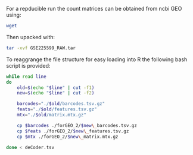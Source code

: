 For a repducible run the count matrices can be obtained from ncbi GEO using:

```sh
wget
```
Then upacked with:
```sh
tar -xvf GSE225599_RAW.tar
```

To reaggrange the file structure for easy loading into R the following bash script is provided:
```sh
while read line
do
    old=$(echo "$line" | cut -f1)
    new=$(echo "$line" | cut -f2)

    barcodes="./$old/barcodes.tsv.gz"
    feats="./$old/features.tsv.gz"
    mtx="./$old/matrix.mtx.gz"

    cp $barcodes ./forGEO_2/$new\_barcodes.tsv.gz
    cp $feats ./forGEO_2/$new\_features.tsv.gz
    cp $mtx ./forGEO_2/$new\_matrix.mtx.gz

done < deCoder.tsv
```
